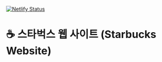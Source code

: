 [![Netlify Status](https://api.netlify.com/api/v1/badges/fe78859b-ccbc-47e0-82aa-ce187bbe4c0b/deploy-status)](https://app.netlify.com/sites/hopeful-elion-05bcf5/deploys)

# :coffee: 스타벅스 웹 사이트 (Starbucks Website)

